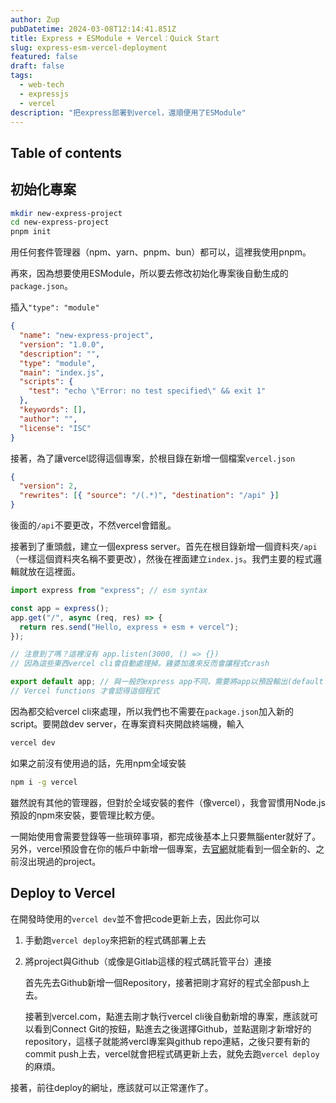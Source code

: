```yaml
---
author: Zup
pubDatetime: 2024-03-08T12:14:41.851Z
title: Express + ESModule + Vercel：Quick Start
slug: express-esm-vercel-deployment
featured: false
draft: false
tags:
  - web-tech
  - expressjs
  - vercel
description: "把express部署到vercel，還順便用了ESModule"
---
```


## Table of contents

## 初始化專案

```bash
mkdir new-express-project
cd new-express-project
pnpm init
```

用任何套件管理器（npm、yarn、pnpm、bun）都可以，這裡我使用pnpm。

再來，因為想要使用ESModule，所以要去修改初始化專案後自動生成的`package.json`。

插入`"type": "module"`

```json
{
  "name": "new-express-project",
  "version": "1.0.0",
  "description": "",
  "type": "module",
  "main": "index.js",
  "scripts": {
    "test": "echo \"Error: no test specified\" && exit 1"
  },
  "keywords": [],
  "author": "",
  "license": "ISC"
}
```

接著，為了讓vercel認得這個專案，於根目錄在新增一個檔案`vercel.json`

```json
{
  "version": 2,
  "rewrites": [{ "source": "/(.*)", "destination": "/api" }]
}
```

後面的`/api`不要更改，不然vercel會錯亂。

接著到了重頭戲，建立一個express server。首先在根目錄新增一個資料夾`/api`（一樣這個資料夾名稱不要更改），然後在裡面建立`index.js`。我們主要的程式邏輯就放在這裡面。

```javascript
import express from "express"; // esm syntax

const app = express();
app.get("/", async (req, res) => {
  return res.send("Hello, express + esm + vercel");
});

// 注意到了嗎？這裡沒有 app.listen(3000, () => {})
// 因為這些東西vercel cli會自動處理掉。雞婆加進來反而會讓程式crash

export default app; // 與一般的express app不同，需要將app以預設輸出(default export)
// Vercel functions 才會認得這個程式
```

因為都交給vercel cli來處理，所以我們也不需要在`package.json`加入新的script。要開啟dev server，在專案資料夾開啟終端機，輸入

```bash
vercel dev
```

如果之前沒有使用過的話，先用npm全域安裝

```bash
npm i -g vercel
```

雖然說有其他的管理器，但對於全域安裝的套件（像vercel），我會習慣用Node.js預設的npm來安裝，要管理比較方便。

一開始使用會需要登錄等一些瑣碎事項，都完成後基本上只要無腦enter就好了。另外，vercel預設會在你的帳戶中新增一個專案，去[官網](vercel.com)就能看到一個全新的、之前沒出現過的project。

## Deploy to Vercel

在開發時使用的`vercel dev`並不會把code更新上去，因此你可以

1. 手動跑`vercel deploy`來把新的程式碼部署上去

2. 將project與Github（或像是Gitlab這樣的程式碼託管平台）連接

   首先先去Github新增一個Repository，接著把剛才寫好的程式全部push上去。

   接著到vercel.com，點進去剛才執行vercel cli後自動新增的專案，應該就可以看到Connect Git的按鈕，點進去之後選擇Github，並點選剛才新增好的repository，這樣子就能將vercl專案與github repo連結，之後只要有新的commit push上去，vercel就會把程式碼更新上去，就免去跑`vercel deploy`的麻煩。

接著，前往deploy的網址，應該就可以正常運作了。
